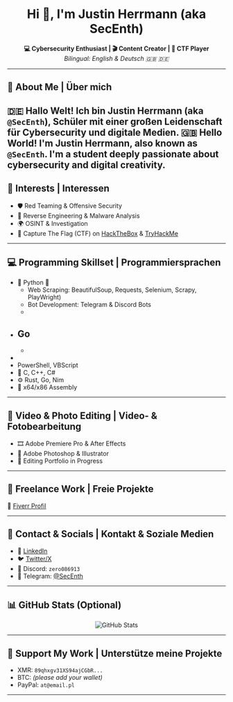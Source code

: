<h1 align="center">Hi 👋, I'm Justin Herrmann (aka SecEnth)</h1>
<p align="center">
  <strong>💻 Cybersecurity Enthusiast | 🎬 Content Creator | 🎯 CTF Player</strong><br>
  <em>Bilingual: English & Deutsch 🇬🇧 🇩🇪</em>
</p>

---

## 🧠 About Me | Über mich
🇩🇪 **Hallo Welt!** Ich bin Justin Herrmann (aka `@SecEnth`), Schüler mit einer großen Leidenschaft für Cybersecurity und digitale Medien.
🇬🇧 **Hello World!** I'm Justin Herrmann, also known as `@SecEnth`. I'm a student deeply passionate about cybersecurity and digital creativity.  
---

## 🔐 Interests | Interessen
- 🛡️ Red Teaming & Offensive Security  
- 🐞 Reverse Engineering & Malware Analysis  
- 🌍 OSINT & Investigation  
- 🎯 Capture The Flag (CTF) on [HackTheBox](https://hackthebox.eu) & [TryHackMe](https://tryhackme.com)

---

## 💻 Programming Skillset | Programmiersprachen
- 🐍 Python 🐍
  - Web Scraping: BeautifulSoup, Requests, Selenium, Scrapy, PlayWright)
  - Bot Development: Telegram & Discord Bots
  - 
- Go 
  - 
  - 
- 
- PowerShell, VBScript  
- 🧠 C, C++, C#  
- ⚙️ Rust, Go, Nim  
- 🧬 x64/x86 Assembly

---

## 🎥 Video & Photo Editing | Video- & Fotobearbeitung

- 🎞️ Adobe Premiere Pro & After Effects  
- 📸 Adobe Photoshop & Illustrator  
- 📂 Editing Portfolio in Progress

---

## 💼 Freelance Work | Freie Projekte

🔗 [Fiverr Profil](https://fiverr.com/sellers/SecEnth)

---

## 📱 Contact & Socials | Kontakt & Soziale Medien

- 🔗 [LinkedIn](https://www.linkedin.com/)  
- 🐦 [Twitter/X](https://x.com)  
- 💬 Discord: `zero086913`  
- 📲 Telegram: [@SecEnth](https://t.me/SecEnth)

---

## 📊 GitHub Stats (Optional)

<p align="center">
  <img src="https://github-readme-stats.vercel.app/api?username=SecEnth&show_icons=true&theme=radical" alt="GitHub Stats" />
</p>

---

## 💸 Support My Work | Unterstütze meine Projekte

- XMR: `89qhxgv31XS94ajCGbR...`
- BTC: *(please add your wallet)*
- PayPal: `at@email.pl`

---


